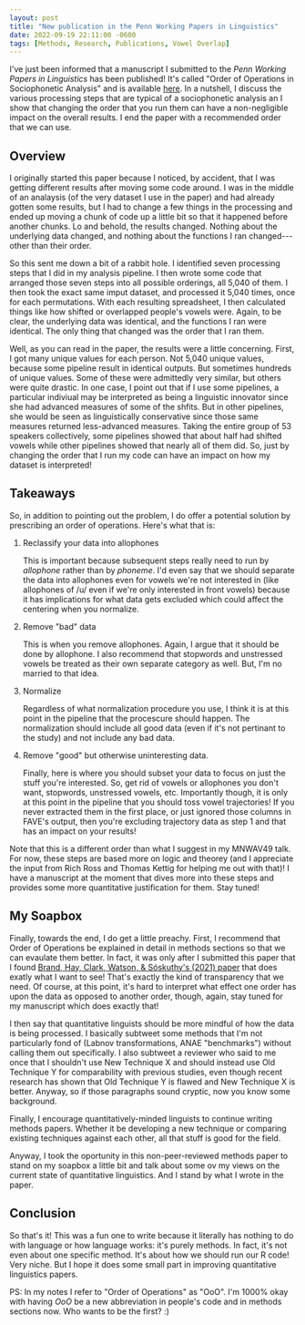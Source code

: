 ```yaml
---
layout: post
title: "New publication in the Penn Working Papers in Linguistics"
date: 2022-09-19 22:11:00 -0600
tags: [Methods, Research, Publications, Vowel Overlap]
---
```


I've just been informed that a manuscript I submitted to the *Penn Working Papers in Linguistics* has been published! It's called "Order of Operations in Sociophonetic Analysis" and is available [here](https://repository.upenn.edu/pwpl/vol28/iss2/17/). In a nutshell, I discuss the various processing steps that are typical of a sociophonetic analysis an I show that changing the order that you run them can have a non-negligible impact on the overall results. I end the paper with a recommended order that we can use.

## Overview

I originally started this paper because I noticed, by accident, that I was getting different results after moving some code around. I was in the middle of an analaysis (of the very dataset I use in the paper) and had already gotten some results, but I had to change a few things in the processing and ended up moving a chunk of code up a little bit so that it happened before another chunks. Lo and behold, the results changed. Nothing about the underlying data changed, and nothing about the functions I ran changed---other than their order.

So this sent me down a bit of a rabbit hole. I identified seven processing steps that I did in my analysis pipeline. I then wrote some code that arranged those seven steps into all possible orderings, all 5,040 of them. I then took the exact same imput dataset, and processed it 5,040 times, once for each permutations. With each resulting spreadsheet, I then calculated things like how shifted or overlapped people's vowels were. Again, to be clear, the underlying data was identical, and the functions I ran were identical. The only thing that changed was the order that I ran them. 

Well, as you can read in the paper, the results were a little concerning. First, I got many unique values for each person. Not 5,040 unique values, because some pipeline result in identical outputs. But sometimes hundreds of unique values. Some of these were admittedly very similar, but others were quite drastic. In one case, I point out that if I use some pipelines, a particular indiviual may be interpreted as being a linguistic innovator since she had advanced measures of some of the shfits. But in other pipelines, she would be seen as linguistically conservative since those same measures returned less-advanced measures. Taking the entire group of 53 speakers collectively, some pipelines showed that about half had shifted vowels while other pipelines showed that nearly all of them did. So, just by changing the order that I run my code can have an impact on how my dataset is interpreted!

## Takeaways

So, in addition to pointing out the problem, I do offer a potential solution by prescribing an order of operations. Here's what that is:

1. Reclassify your data into allophones

    This is important because subsequent steps really need to run by *allophone* rather than by *phoneme*. I'd even say that we should separate the data into allophones even for vowels we're not interested in (like allophones of /u/ even if we're only interested in front vowels) because it has implications for what data gets excluded which could affect the centering when you normalize.

1. Remove "bad" data

    This is when you remove allophones. Again, I argue that it should be done by allophone. I also recommend that stopwords and unstressed vowels be treated as their own separate category as well. But, I'm no married to that idea.

1. Normalize

    Regardless of what normalization procedure you use, I think it is at this point in the pipeline that the procescure should happen. The normalization should include all good data (even if it's not pertinant to the study) and not include any bad data.

1. Remove "good" but otherwise uninteresting data.

    Finally, here is where you should subset your data to focus on just the stuff you're interested. So, get rid of vowels or allophones you don't want, stopwords, unstressed vowels, etc. Importantly though, it is only at this point in the pipeline that you should toss vowel trajectories! If you never extracted them in the first place, or just ignored those columns in FAVE's output, then you're excluding trajectory data as step 1 and that has an impact on your results! 

Note that this is a different order than what I suggest in my MNWAV49 talk. For now, these steps are based more on logic and theorey (and I appreciate the input from Rich Ross and Thomas Kettig for helping me out with that)! I have a manuscript at the moment that dives more into these steps and provides some more quantitative justification for them. Stay tuned!

## My Soapbox

Finally, towards the end, I do get a little preachy. First, I recommend that Order of Operations be explained in detail in methods sections so that we can evaulate them better. In fact, it was only after I submitted this paper that I found [Brand, Hay, Clark, Watson, & Sóskuthy's (2021) paper](https://linkinghub.elsevier.com/retrieve/pii/S0095447021000711) that does exatly what I want to see! That's exactly the kind of transparency that we need. Of course, at this point, it's hard to interpret what effect one order has upon the data as opposed to another order, though, again, stay tuned for my manuscript which does exactly that!

I then say that quantitative linguists should be more mindful of how the data is being processed. I basically subtweet some methods that I'm not particularly fond of (Labnov transformations, ANAE "benchmarks") without calling them out specifically. I also subtweet a reviewer who said to me once that I shouldn't use New Technique X and should instead use Old Technique Y for comparability with previous studies, even though recent research has shown that Old Technique Y is flawed and New Technique X is better. Anyway, so if those paragraphs sound cryptic, now you know some background. 

Finally, I encourage quantitatively-minded linguists to continue writing methods papers. Whether it be developing a new technique or comparing existing techniques against each other, all that stuff is good for the field.

Anyway, I took the oportunity in this non-peer-reviewed methods paper to stand on my soapbox a little bit and talk about some ov my views on the current state of quantitative linguistics. And I stand by what I wrote in the paper. 

## Conclusion

So that's it! This was a fun one to write because it literally has nothing to do with language or how language works: it's purely methods. In fact, it's not even about one specific method. It's about how we should run our R code! Very niche. But I hope it does some small part in improving quantitative linguistics papers. 

PS: In my notes I refer to "Order of Operations" as "OoO". I'm 1000% okay with having *OoO* be a new abbreviation in people's code and in methods sections now. Who wants to be the first? :)
